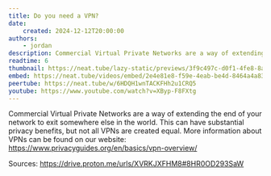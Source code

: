 ```yaml
---
title: Do you need a VPN?
date:
    created: 2024-12-12T20:00:00
authors:
    - jordan
description: Commercial Virtual Private Networks are a way of extending the end of your network to exit somewhere else in the world. This can have substantial privacy benefits, but not all VPNs are created equal.
readtime: 6
thumbnail: https://neat.tube/lazy-static/previews/3f9c497c-d0f1-4fe8-8ac5-539f0f5e40ed.jpg
embed: https://neat.tube/videos/embed/2e4e81e8-f59e-4eab-be4d-8464a4a83328
peertube: https://neat.tube/w/6HDQH1wnTACKFHh2u1CRQ5
youtube: https://www.youtube.com/watch?v=XByp-F8FXtg
---
```


Commercial Virtual Private Networks are a way of extending the end of your network to exit somewhere else in the world. This can have substantial privacy benefits, but not all VPNs are created equal. More information about VPNs can be found on our website: <https://www.privacyguides.org/en/basics/vpn-overview/>

Sources: <https://drive.proton.me/urls/XVRKJXFHM8#8HR0OD293SaW>
